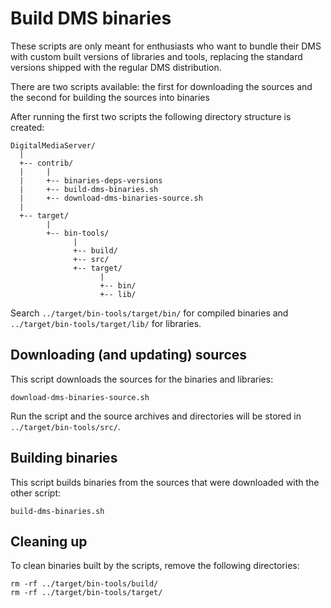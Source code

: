 # Build DMS binaries

These scripts are only meant for enthusiasts who want to bundle their DMS with
custom built versions of libraries and tools, replacing the standard versions
shipped with the regular DMS distribution.

There are two scripts available: the first for downloading the sources and the
second for building the sources into binaries

After running the first two scripts the following directory structure is created:

    DigitalMediaServer/
      |
      +-- contrib/
      |     |
      |     +-- binaries-deps-versions
      |     +-- build-dms-binaries.sh
      |     +-- download-dms-binaries-source.sh 
      |
      +-- target/
            |
            +-- bin-tools/
                  |
                  +-- build/
                  +-- src/
                  +-- target/
                        |
                        +-- bin/
                        +-- lib/

Search `../target/bin-tools/target/bin/` for compiled binaries and
`../target/bin-tools/target/lib/` for libraries.

## Downloading (and updating) sources
This script downloads the sources for the binaries and libraries:

    download-dms-binaries-source.sh

Run the script and the source archives and directories will be stored in
`../target/bin-tools/src/`.

## Building binaries
This script builds binaries from the sources that were downloaded with the
other script:

    build-dms-binaries.sh

## Cleaning up
To clean binaries built by the scripts, remove the following directories:

    rm -rf ../target/bin-tools/build/
    rm -rf ../target/bin-tools/target/

